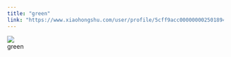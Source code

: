 ```yaml
---
title: "green"
link: "https://www.xiaohongshu.com/user/profile/5cff9acc0000000025018949/"
---
```


<img src="http://sns-webpic-qc.xhscdn.com/202409111443/3eeed7b78eb17fee3d9106ba28b85673/1040g2sg311b2o8pqma3g5n7vjb69b2a9e4h95n0!nc_n_nwebp_mw_1" /><br />green

